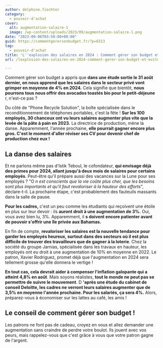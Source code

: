 ```yaml
---
author: delphine.fiechter
category:
  - pouvoir-d'achat
cover:
  alt: augmentation-salaire-1
  image: /wp-content/uploads/2023/09/augmentation-salaire-1.png
date: "2023-09-06T03:50:00+00:00"
guid: https://commentgerersonbudget.fr/?p=6313
tag:
  - pouvoir-d'achat
title: 'L''explosion des salaires en 2024 : Comment gérer son budget et éviter la ruine !'
url: /lexplosion-des-salaires-en-2024-comment-gerer-son-budget-et-eviter-la-ruine/

---
```

Comment gérer son budget a appris que **dans une étude sortie le 31 août dernier, on nous apprend que les salaires dans le secteur privé vont grimper en moyenne de 4% en 2024.** Cela signifie que bientôt, **nous pourrons tous nous offrir des avocados toastés bio pour le petit-déjeune** r, n'est-ce pas ?

Du côté de "Phone Recycle Solution", la boîte spécialisée dans le reconditionnement de téléphones portables, c'est la fête ! **Sur les 100 employés, 30 chanceux ont vu leurs salaires augmenter plus vite que la levée de la pâte à pain en 2023.** La directrice de production, mène la danse. Apparemment, l'année prochaine, **elle pourrait gagner encore plus gros. C'est le moment d'aller réviser ses CV pour devenir chef de production chez eux !**

## La danse des salaires

Et ne parlons même pas d'Istik Teboul, le cofondateur, **qui envisage déjà des primes pour 2024, allant jusqu'à deux mois de salaires pour certains employés**. Peut-être qu'il prépare aussi des vacances sur la Lune pour ses employés ? "O _n est conscients que la vie coûte plus cher, que les besoins sont plus importants et qu'il faut revaloriser à la hauteur des efforts_", déclare-t-il. La prochaine étape, c'est probablement des fauteuils massants dans la salle de pause.

**Pour les cadres,** c'est un peu comme les étudiants qui reçoivent une étoile en plus sur leur devoir : ils **auront droit à une augmentation de 3%.** Oui, vous avez bien lu, 3%. Apparemment, il **s doivent encore patienter avant de pouvoir s'offrir une île privée aux Bahamas.**

En fin de compte, **revaloriser les salaires est la nouvelle tendance pour garder les employés heureux, surtout dans des secteurs où il est plus difficile de trouver des travailleurs que de gagner à la loterie**. Chez la société du groupe Jarnias, spécialisée dans les travaux en hauteur, les employés ont eu droit à une augmentation de 10% en moyenne en 2022. Le patron, Xavier Rodriguez, promet déjà que l'augmentation en 2024 sera tellement grosse qu'elle donnera le vertige !

**En tout cas, cela devrait aider à compenser l'inflation galopante qui a atteint 4,8% en août**. Mais soyons réalistes, **tout le monde ne peut pas se permettre de suivre le mouvement**. D **'après une étude du cabinet de conseil Deloitte, les cadres ne verront leurs salaires augmenter que de 3,5% en moyenne l'année prochaine. Pour les salariés, ça sera 4%.** Alors, préparez-vous à économiser sur les lattes au café, les amis !

## Le conseil de comment gérer son budget !

Les patrons ne font pas de cadeau, croyez en vous et allez demander une augmentation sans craindre de perdre votre boulot. Ils jouent avec vos peurs, mais rappelez-vous que c'est grâce à vous que votre patron gagne de l'argent.
